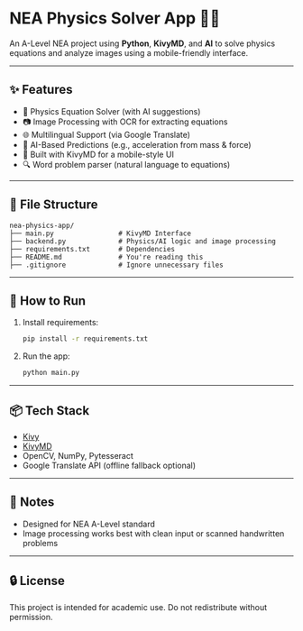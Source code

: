 # NEA Physics Solver App 🧪📱

An A-Level NEA project using **Python**, **KivyMD**, and **AI** to solve physics equations and analyze images using a mobile-friendly interface.

---

## ✨ Features

- 🧮 Physics Equation Solver (with AI suggestions)
- 📷 Image Processing with OCR for extracting equations
- 🌐 Multilingual Support (via Google Translate)
- 🤖 AI-Based Predictions (e.g., acceleration from mass & force)
- 📱 Built with KivyMD for a mobile-style UI
- 🔍 Word problem parser (natural language to equations)

---

## 📁 File Structure

```
nea-physics-app/
├── main.py                # KivyMD Interface
├── backend.py             # Physics/AI logic and image processing
├── requirements.txt       # Dependencies
├── README.md              # You're reading this
├── .gitignore             # Ignore unnecessary files
```

---

## 🚀 How to Run

1. Install requirements:
   ```bash
   pip install -r requirements.txt
   ```

2. Run the app:
   ```bash
   python main.py
   ```

---

## 📦 Tech Stack

- [Kivy](https://kivy.org/)
- [KivyMD](https://kivymd.readthedocs.io/)
- OpenCV, NumPy, Pytesseract
- Google Translate API (offline fallback optional)

---

## 📌 Notes

- Designed for NEA A-Level standard
- Image processing works best with clean input or scanned handwritten problems

---

## 🔒 License

This project is intended for academic use. Do not redistribute without permission.

